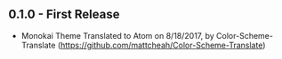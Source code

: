 ## 0.1.0 - First Release
*  Monokai Theme Translated to Atom on 8/18/2017, by Color-Scheme-Translate (https://github.com/mattcheah/Color-Scheme-Translate)